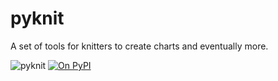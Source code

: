 # pyknit
A set of tools for knitters to create charts and eventually more.

![pyknit](https://github.com/terriko/pyknit/workflows/pyknit/badge.svg?branch=master&event=push)
[![On PyPI](https://img.shields.io/pypi/v/pyknit)](https://pypi.org/project/pyknit/)

